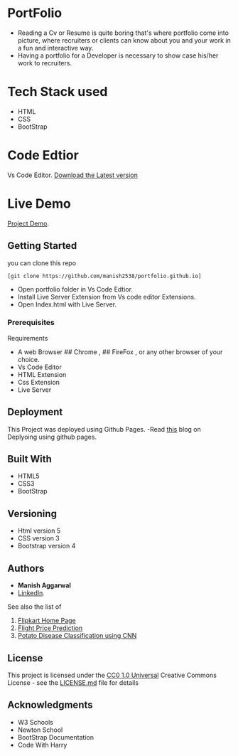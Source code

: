 


# PortFolio
- Reading a Cv or Resume  is quite boring that's where portfolio come into picture, where recruiters or clients can know about you and your work  in a fun and interactive way. 
- Having a portfolio for a Developer is necessary to show case his/her work to recruiters.

# Tech Stack used
- HTML
- CSS
- BootStrap

# Code Edtior

Vs Code Editor. 
[Download the Latest version](https://code.visualstudio.com/)


# Live Demo
[Project Demo](https://manish2538.github.io/portfolio.github.io/). 

## Getting Started

you can clone this repo


    [git clone https://github.com/manish2538/portfolio.github.io]


- Open portfolio folder in Vs Code Edtior.
- Install Live Server Extension from Vs code editor Extensions.
- Open Index.html with Live Server.

### Prerequisites

Requirements

- A web Browser  ## Chrome , ## FireFox , or any other browser of your choice.
- Vs Code Editor
- HTML Extension
- Css Extension
- Live Server


## Deployment

This Project was deployed using Github Pages. 
-Read [this](https://www.codecademy.com/articles/f1-u3-github-pages) blog on Deplyoing using github pages.

## Built With

  - HTML5
  - CSS3
  - BootStrap



## Versioning

- Html version 5
- CSS version 3
- Bootstrap version 4

## Authors

  - **Manish Aggarwal**  
  -  [LinkedIn](https://www.linkedin.com/in/ma2538/).

See also the list of

1. [Flipkart Home Page](https://github.com/manish2538/flipkartHome.github.io)
2. [Flight Price Prediction](https://github.com/manish2538/flight-price-prediction)
3. [Potato Disease Classification using CNN](https://github.com/manish2538/potato-Disease-Classification)

## License

This project is licensed under the [CC0 1.0 Universal](LICENSE.md)
Creative Commons License - see the [LICENSE.md](LICENSE.md) file for
details

## Acknowledgments

  - W3 Schools
  - Newton School
  - BootStrap Documentation
  - Code With Harry
